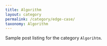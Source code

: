 ```yaml
---
title: Algorithm
layout: category
permalink: /category/edge-case/
taxonomy: Algorithm
---
```


Sample post listing for the category `Algorihtm`.

